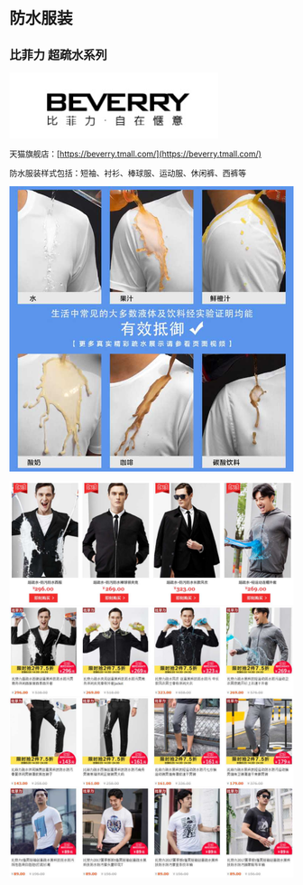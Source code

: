 # 防水服装

## 比菲力 超疏水系列

![](/assets/beverry/beverry.png)

天猫旗舰店：[https://beverry.tmall.com/](https://beverry.tmall.com/)

防水服装样式包括：短袖、衬衫、棒球服、运动服、休闲裤、西裤等

![](/assets/beverry/beverry_5.jpg)

![](/assets/beverry/beverry_1.jpg)![](/assets/beverry/beverry_2.jpg)![](/assets/beverry/beverry_3.jpg)![](/assets/beverry/beverry_4.jpg)

